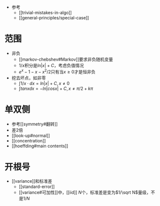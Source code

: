 - 参考
  - [[trivial-mistakes-in-algo]]
  - [[general-principles/special-case]]
# 范围
- 非负
  - [[markov-chebshev#Markov]]要求非负随机变量
  - $1/x$积分是$ln|x|+C$，考虑负值情况
  - $e^x-1-x-x^2/2$只有当$x\ge 0$才是恒非负
- 挖去坏点，如非零
  - $\int 1/x \cdot dx =ln|x|+C,x\ne 0$
  - $\int tanxdx = -ln|cosx|+C,x\ne \pi/2+k\pi$
# 单双侧
- 参考[[symmetry#翻转]]
- 差2倍
- [[look-up#normal]]
- [[concentration]]
- [[hoeffding#main contents]]
# 开根号
- [[variance]]和标准差
  - [[standard-error]]
  - [[variance#可加性]]中，[[iid]] $N$个，标准差是变为$1/\sqrt N$量级，不是$1/N$